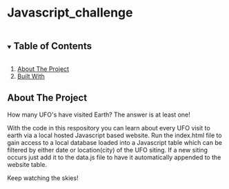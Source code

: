 # Javascript_challenge

<!--READ ME-->

<!-- TABLE OF CONTENTS -->
<details open="open">
  <summary><h2 style="display: inline-block">Table of Contents</h2></summary>
  <ol>
    <li>
      <a href="#about-the-project">About The Project</a>
    <li><a href="#built-with">Built With</a></li>
  </ol>
</details>

<!-- ABOUT THE PROJECT -->
## About The Project

How many UFO's have visited Earth? The answer is at least one!

With the code in this respository you can learn about every UFO visit to earth via a local hosted Javascript based website.
Run the index.html file to gain access to a local database loaded into a Javascript table which can be filtered by either date or location(city) of the UFO siting.
If a new siting occurs just add it to the data.js file to have it automatically appended to the website table.

Keep watching the skies!

